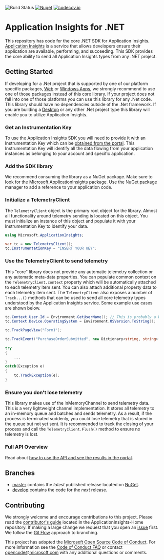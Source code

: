 ![Build Status](https://mseng.visualstudio.com/DefaultCollection/_apis/public/build/definitions/96a62c4a-58c2-4dbb-94b6-5979ebc7f2af/1822/badge)
[![Nuget](https://img.shields.io/nuget/vpre/Microsoft.ApplicationInsights.svg)](https://www.nuget.org/packages/Microsoft.ApplicationInsights/)
[![codecov.io](https://codecov.io/github/Microsoft/ApplicationInsights-dotnet/coverage.svg?branch=develop)](https://codecov.io/github/Microsoft/ApplicationInsights-dotnet?branch=develop)

# Application Insights for .NET

This repository has code for the core .NET SDK for Application Insights. [Application Insights][AILandingPage] is a service that allows developers ensure their application are available, performing, and succeeding. This SDK provides the core ability to send all Application Insights types from any .NET project. 

## Getting Started

If developing for a .Net project that is supported by one of our platform specific packages, [Web][WebGetStarted] or [Windows Apps][WinAppGetStarted], we strongly recommend to use one of those packages instead of this core library. If your project does not fall into one of those platforms you can use this library for any .Net code. This library should have no dependencies outside of the .Net framework. If you are building a [Desktop][DesktopGetStarted] or any other .Net project type this library will enable you to utilize Application Insights.

### Get an Instrumentation Key

To use the Application Insights SDK you will need to provide it with an Instrumentation Key which can be [obtained from the portal][AIKey]. This Instrumentation Key will identify all the data flowing from your application instances as belonging to your account and specific application.

### Add the SDK library

We recommend consuming the library as a NuGet package. Make sure to look for the [Microsoft.ApplicationInsights][NuGetCore] package. Use the NuGet package manager to add a reference to your application code. 

### Initialize a TelemetryClient

The `TelemetryClient` object is the primary root object for the library. Almost all functionality around telemetry sending is located on this object. You must initialize an instance of this object and populate it with your Instrumentation Key to identify your data.

```C#
using Microsoft.ApplicationInsights;

var tc = new TelemetryClient();
tc.InstrumentationKey = "INSERT YOUR KEY";
```

### Use the TelemetryClient to send telemetry

This "core" library does not provide any automatic telemetry collection or any automatic meta-data properties. You can populate common context on the `TelemetryClient.context` property which will be automatically attached to each telemetry item sent. You can also attach additional property data to each telemetry item sent. The `TelemetryClient` also exposes a number of `Track...()` methods that can be used to send all core telemetry types understood by the Application Insights service. Some example use cases are shown below.

```C#
tc.Context.User.Id = Environment.GetUserName(); // This is probably a bad idea from a PII perspective.
tc.Context.Device.OperatingSystem = Environment.OSVersion.ToString();

tc.TrackPageView("Form1");

tc.TrackEvent("PurchaseOrderSubmitted", new Dictionary<string, string>() { {"CouponCode", "JULY2015" } }, new Dictionary<string, double>() { {"OrderTotal", 68.99 }, {"ItemsOrdered", 5} });
	
try
{
	...
}
catch(Exception e)
{
	tc.TrackException(e);
}
``` 

### Ensure you don't lose telemetry

This library makes use of the InMemoryChannel to send telemetry data. This is a very lightweight channel implementation. It stores all telemetry to an in-memory queue and batches and sends telemetry. As a result, if the process is terminated suddenly, you could lose telemetry that is stored in the queue but not yet sent. It is recommended to track the closing of your process and call the `TelemetryClient.Flush()` method to ensure no telemetry is lost.

### Full API Overview

Read about [how to use the API and see the results in the portal][api-overview].

## Branches

- [master][master] contains the *latest* published release located on [NuGet][NuGetCore].
- [develop][develop] contains the code for the *next* release. 

## Contributing

We strongly welcome and encourage contributions to this project. Please read the [contributor's guide][ContribGuide] located in the ApplicationInsights-Home repository. If making a large change we request that you open an [issue][GitHubIssue] first. We follow the [Git Flow][GitFlow] approach to branching. 

This project has adopted the [Microsoft Open Source Code of Conduct](https://opensource.microsoft.com/codeofconduct/). For more information see the [Code of Conduct FAQ](https://opensource.microsoft.com/codeofconduct/faq/) or contact [opencode@microsoft.com](mailto:opencode@microsoft.com) with any additional questions or comments.

[AILandingPage]: http://azure.microsoft.com/services/application-insights/
[api-overview]: https://azure.microsoft.com/documentation/articles/app-insights-api-custom-events-metrics/
[ContribGuide]: https://github.com/Microsoft/ApplicationInsights-Home/blob/master/CONTRIBUTING.md
[GitFlow]: http://nvie.com/posts/a-successful-git-branching-model/
[GitHubIssue]: https://github.com/Microsoft/ApplicationInsights-dotnet/issues
[master]: https://github.com/Microsoft/ApplicationInsights-dotnet/tree/master
[develop]: https://github.com/Microsoft/ApplicationInsights-dotnet/tree/development
[NuGetCore]: https://www.nuget.org/packages/Microsoft.ApplicationInsights
[WebGetStarted]: https://azure.microsoft.com/documentation/articles/app-insights-start-monitoring-app-health-usage/
[WinAppGetStarted]: https://azure.microsoft.com/documentation/articles/app-insights-windows-get-started/
[DesktopGetStarted]: https://azure.microsoft.com/documentation/articles/app-insights-windows-desktop/
[AIKey]: https://github.com/Microsoft/ApplicationInsights-Home/wiki#getting-an-application-insights-instrumentation-key
